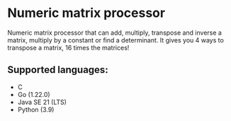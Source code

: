 # Numeric matrix processor
Numeric matrix processor that can add, multiply, transpose and inverse a matrix, multiply by a constant or find a determinant. It gives you 4 ways to transpose a matrix, 16 times the matrices!

## Supported languages:
- C
- Go (1.22.0)
- Java SE 21 (LTS)
- Python (3.9)
